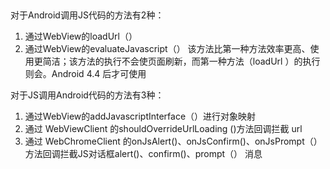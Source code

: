 

##
对于Android调用JS代码的方法有2种： 
1. 通过WebView的loadUrl（） 
2. 通过WebView的evaluateJavascript（）
该方法比第一种方法效率更高、使用更简洁；该方法的执行不会使页面刷新，而第一种方法（loadUrl ）的执行则会。Android 4.4 后才可使用

对于JS调用Android代码的方法有3种： 
1. 通过WebView的addJavascriptInterface（）进行对象映射 
2. 通过 WebViewClient 的shouldOverrideUrlLoading ()方法回调拦截 url 
3. 通过 WebChromeClient 的onJsAlert()、onJsConfirm()、onJsPrompt（）方法回调拦截JS对话框alert()、confirm()、prompt（） 消息